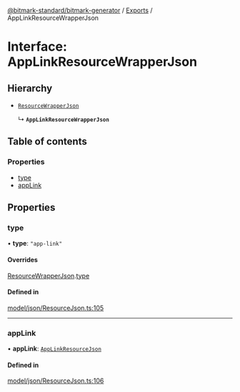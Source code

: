 [@bitmark-standard/bitmark-generator](../API.md) / [Exports](../modules.md) / AppLinkResourceWrapperJson

# Interface: AppLinkResourceWrapperJson

## Hierarchy

- [`ResourceWrapperJson`](ResourceWrapperJson.md)

  ↳ **`AppLinkResourceWrapperJson`**

## Table of contents

### Properties

- [type](AppLinkResourceWrapperJson.md#type)
- [appLink](AppLinkResourceWrapperJson.md#appLink)

## Properties

### type

• **type**: ``"app-link"``

#### Overrides

[ResourceWrapperJson](ResourceWrapperJson.md).[type](ResourceWrapperJson.md#type)

#### Defined in

[model/json/ResourceJson.ts:105](https://github.com/getMoreBrain/bitmark-generator/blob/ccb191f/src/model/json/ResourceJson.ts#L105)

___

### appLink

• **appLink**: [`AppLinkResourceJson`](AppLinkResourceJson.md)

#### Defined in

[model/json/ResourceJson.ts:106](https://github.com/getMoreBrain/bitmark-generator/blob/ccb191f/src/model/json/ResourceJson.ts#L106)
